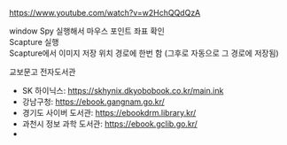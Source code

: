 https://www.youtube.com/watch?v=w2HchQQdQzA   

window Spy 실행해서 마우스 포인트 좌표 확인   
Scapture 실행   
Scapture에서 이미지 저장 위치 경로에 한번 함 (그후로 자동으로 그 경로에 저장됨)   
   
교보문고 전자도서관   
- SK 하이닉스: https://skhynix.dkyobobook.co.kr/main.ink   
- 강남구청: https://ebook.gangnam.go.kr/
- 경기도 사이버 도서관: https://ebookdrm.library.kr/
- 과천시 정보 과학 도서관: https://ebook.gclib.go.kr/
- 
